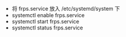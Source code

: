 - 将 frps.service 放入 /etc/systemd/system 下
- systemctl enable frps.service
- systemctl start frps.service
- systemctl status frps.service
